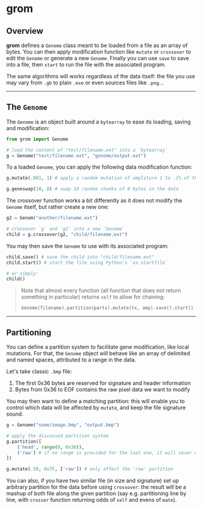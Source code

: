 # **grom**

## Overview

**grom** defines a `Genome` class meant to be loaded from a file as an array of
bytes. You can then apply modification function like `mutate` or `crossover` to
edit the `Genome` or generate a new `Genome`. Finally you can use `save` to
save into a file, then `start` to run the file with the associated program.

The same algorithms will works regardless of the data itself: the file you use
may vary from `.gb` to plain `.exe` or even sources files like `.png`...

---

## The `Genome`

The `Genome` is an object built around a `bytearray` to ease its loading,
saving and modification:

```python
from grom import Genome

# load the content of "test/filename.ext" into a `bytearray`
g = Genome("test/filename.ext", "genome/output.ext")
```

To a loaded `Genome`, you can apply the following
data modification function:

```python
g.mutate(.001, 1) # apply a random mutation of ampliture 1 to .1% of the data

g.geneswap(10, 8) # swap 10 random chunks of 8 bytes in the data
```

The crossover function works a bit differently as it does not modify the
`Genome` itself, but rather create a new one:
```python
g2 = Genom("another/filename.ext")

# crossover `g` and `g2` into a new `Genome`
child = g.crossover(g2, "child/filename.ext")
```

You may then save the `Genome` to use with its associated program:
```python
child.save() # save the child into "child/filename.ext"
child.start() # start the file using Python's `os.startfile`

# or simply:
child()
```

> Note that almost every function (all function that does not return something
> in particular) returns `self` to allow for chaining:
> ```python
> Genome(filename).partition(parts).mutate(tx, amp).save().start()
> ```

---

## Partitioning

You can define a partition system to facilitate gene modification, like local
mutations. For that, the `Genome` object will behave like an array of delimited
and named spaces, attributed to a range in the data.

Let's take classic `.bmp` file:
1. The first 0x36 bytes are reserved for signature and header information
0. Bytes from 0x36 to EOF contains the raw pixel data we want to modify

You may then want to define a matching partition: this will enable you to
control which data will be affected by `mutate`, and keep the file signature
sound.

```python
g = Genome("some/image.bmp", "output.bmp")

# apply the discussed partition system
g.partition([
    ('head', range(0, 0x36)),
    ('raw') # if no range is provided for the last one, it will cover up to EOF
])

g.mutate(.50, 0x7F, ['raw']) # only affect the 'raw' partition
```

You can also, if you have two similar file (in size and signature) set up
arbitrary partition for the data before using `crossover`: the result will be a
mashup of both file along the given partition (say e.g. partitioning line by
line, with `crosser` function returning odds of `self` and evens of `mate`).
